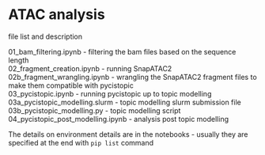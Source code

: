 # ATAC analysis

file list and description 

01_bam_filtering.ipynb - filtering the bam files based on the sequence length <br>
02_fragment_creation.ipynb - running SnapATAC2 <br>
02b_fragment_wrangling.ipynb - wrangling the SnapATAC2 fragment files to make them compatible with pycistopic <br>
03_pycistopic.ipynb - running pycistopic up to topic modelling  <br>
03a_pycistopic_modelling.slurm - topic modelling slurm submission file <br>
03b_pycistopic_modelling.py - topic modelling script <br>
04_pycistopic_post_modelling.ipynb - analysis post topic modelling <br>

The details on environment details are in the notebooks - usually they are specified at the end with `pip list` command